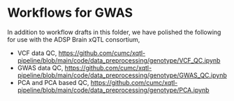 # Workflows for GWAS

In addition to workflow drafts in this folder, we have polished the following for use with the ADSP Brain xQTL consortium,

- VCF data QC, https://github.com/cumc/xqtl-pipeline/blob/main/code/data_preprocessing/genotype/VCF_QC.ipynb 
- GWAS data QC, https://github.com/cumc/xqtl-pipeline/blob/main/code/data_preprocessing/genotype/GWAS_QC.ipynb
- PCA and PCA based QC, https://github.com/cumc/xqtl-pipeline/blob/main/code/data_preprocessing/genotype/PCA.ipynb
